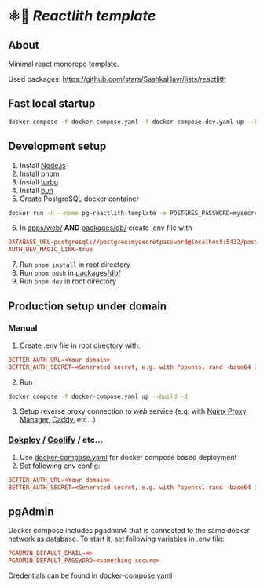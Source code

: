 # ⚛️🗿 *Reactlith template*

## About

Minimal react monorepo template.

Used packages: https://github.com/stars/SashkaHavr/lists/reactlith

## Fast local startup

```sh
docker compose -f docker-compose.yaml -f docker-compose.dev.yaml up --build -d
```

## Development setup

1. Install [Node.js](https://nodejs.org/en)
2. Install [pnpm](https://pnpm.io/installation)
3. Install [turbo](https://turborepo.com/docs/getting-started/installation#global-installation)
4. Install [bun](https://bun.sh/docs/installation)
5. Create PostgreSQL docker container 
```sh
docker run -d --name pg-reactlith-template -e POSTGRES_PASSWORD=mysecretpassword -v pgdata-reactlith-template:/var/lib/postgresql/data -p 5432:5432 postgres
```
6. In [apps/web/](./apps/web/) **AND** [packages/db/](./package/db/) create .env file with
```conf
DATABASE_URL=postgresql://postgres:mysecretpassword@localhost:5432/postgres
AUTH_DEV_MAGIC_LINK=true
```
7. Run `pnpm install` in root directory
8. Run `pnpm push` in [packages/db/](./package/db/)
9. Run `pnpm dev` in root directory

## Production setup under domain

### Manual
1. Create .env file in root directory with:
```conf
BETTER_AUTH_URL=<Your domain>
BETTER_AUTH_SECRET=<Generated secret, e.g. with "openssl rand -base64 32">
```
2. Run
```sh
docker compose -f docker-compose.yaml up --build -d
```
3. Setup reverse proxy connection to *web* service (e.g. with [Nginx Proxy Manager](https://nginxproxymanager.com/), [Caddy](https://caddyserver.com/), etc...)

### [Dokploy](https://dokploy.com/) / [Coolify](https://coolify.io/) / etc...
1. Use [docker-compose.yaml](docker-compose.yaml) for docker compose based deployment
2. Set following env config:
```conf
BETTER_AUTH_URL=<Your domain>
BETTER_AUTH_SECRET=<Generated secret, e.g. with "openssl rand -base64 32">
```

## pgAdmin

Docker compose includes pgadmin4 that is connected to the same docker network as database. To start it, set following variables in .env file:
```conf
PGADMIN_DEFAULT_EMAIL=<>
PGADMIN_DEFAULT_PASSWORD=<something secure>
```
Credentials can be found in [docker-compose.yaml](docker-compose.yaml)